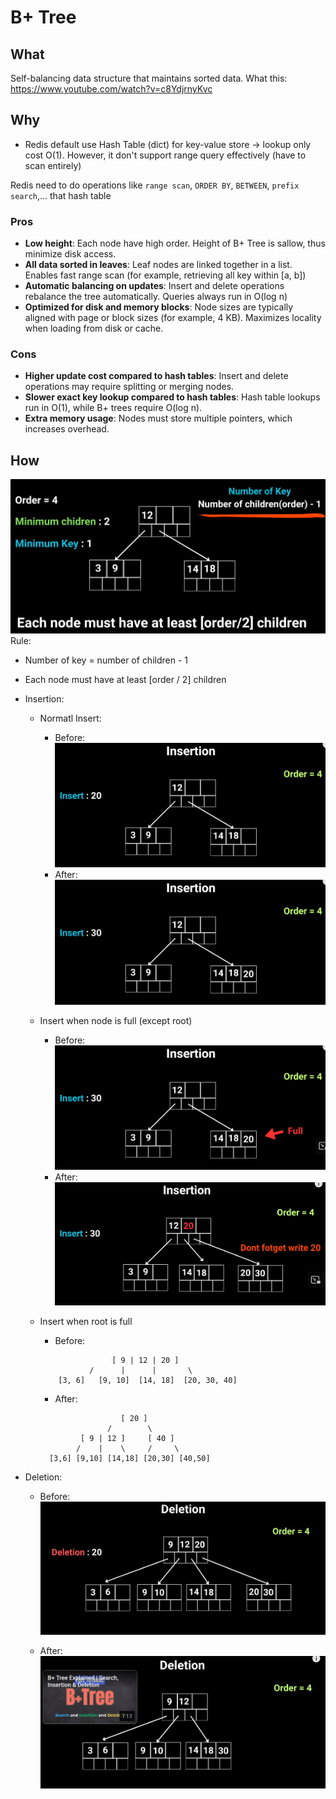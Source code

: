 # B+ Tree

## What

Self-balancing data structure that maintains sorted data. What this: https://www.youtube.com/watch?v=c8YdjrnyKvc

## Why

- Redis default use Hash Table (dict) for key-value store -> lookup only cost O(1). However, it don't support range query effectively (have to scan entirely)

Redis need to do operations like `range scan`, `ORDER BY`, `BETWEEN`, `prefix search`,... that hash table

### Pros

- **Low height**: Each node have high order. Height of B+ Tree is sallow, thus minimize disk access.
- **All data sorted in leaves**: Leaf nodes are linked together in a list. Enables fast range scan (for example, retrieving all key within [a, b])
- **Automatic balancing on updates**: Insert and delete operations rebalance the tree automatically. Queries always run in O(log n)
- **Optimized for disk and memory blocks**: Node sizes are typically aligned with page or block sizes (for example, 4 KB). Maximizes locality when loading from disk or cache.

### Cons

- **Higher update cost compared to hash tables**: Insert and delete operations may require splitting or merging nodes.
- **Slower exact key lookup compared to hash tables**: Hash table lookups run in O(1), while B+ trees require O(log n).
- **Extra memory usage**: Nodes must store multiple pointers, which increases overhead.

## How

![alt text](image-41.png)
Rule:

- Number of key = number of children - 1
- Each node must have at least [order / 2] children

- Insertion:

  - Normatl Insert:

    - Before:
      ![alt text](image-42.png)
    - After:
      ![alt text](image-43.png)

  - Insert when node is full (except root)

    - Before:
      ![alt text](image-44.png)
    - After:
      ![alt text](image-45.png)

  - Insert when root is full
    - Before:
    ```less
                    [ 9 | 12 | 20 ]
               /      |      |       \
        [3, 6]   [9, 10]  [14, 18]  [20, 30, 40]
    ```
    - After:
    ```less
                      [ 20 ]
                   /        \
             [ 9 | 12 ]     [ 40 ]
            /    |    \     /     \
      [3,6] [9,10] [14,18] [20,30] [40,50]
    ```

- Deletion:
  - Before:
  ![alt text](image-46.png)

  - After:
  ![alt text](image-47.png)
